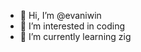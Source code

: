 - 👋 Hi, I’m @evaniwin
- 👀 I’m interested in coding
- 🌱 I’m currently learning zig

<!---
evaniwin/evaniwin is a ✨ special ✨ repository because its `README.md` (this file) appears on your GitHub profile.
You can click the Preview link to take a look at your changes.
--->
